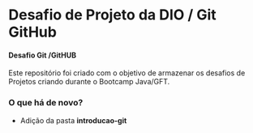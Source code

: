 # Desafio de Projeto da DIO / Git GitHub
#### Desafio Git /GitHUB 

Este repositório foi criado com o  objetivo de armazenar os desafios de Projetos criando durante o Bootcamp Java/GFT.



### O que há de novo?

- Adição da pasta **introducao-git** 
